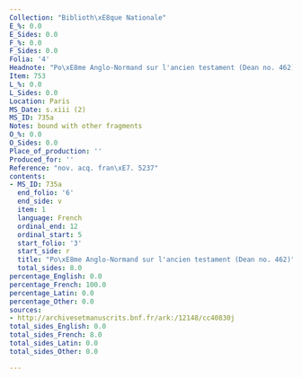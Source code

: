 ```yaml
---
Collection: "Biblioth\xE8que Nationale"
E_%: 0.0
E_Sides: 0.0
F_%: 0.0
F_Sides: 0.0
Folia: '4'
Headnote: "Po\xE8me Anglo-Normand sur l'ancien testament (Dean no. 462)"
Item: 753
L_%: 0.0
L_Sides: 0.0
Location: Paris
MS_Date: s.xiii (2)
MS_ID: 735a
Notes: bound with other fragments
O_%: 0.0
O_Sides: 0.0
Place_of_production: ''
Produced_for: ''
Reference: "nov. acq. fran\xE7. 5237"
contents:
- MS_ID: 735a
  end_folio: '6'
  end_side: v
  item: 1
  language: French
  ordinal_end: 12
  ordinal_start: 5
  start_folio: '3'
  start_side: r
  title: "Po\xE8me Anglo-Normand sur l'ancien testament (Dean no. 462)"
  total_sides: 8.0
percentage_English: 0.0
percentage_French: 100.0
percentage_Latin: 0.0
percentage_Other: 0.0
sources:
- http://archivesetmanuscrits.bnf.fr/ark:/12148/cc40830j
total_sides_English: 0.0
total_sides_French: 8.0
total_sides_Latin: 0.0
total_sides_Other: 0.0

---
```

